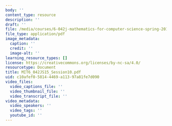 ```yaml
---
body: ''
content_type: resource
description: ''
draft: ''
file: /media/courses/6-042j-mathematics-for-computer-science-spring-2015/mit6_042js15_session10.pdf
file_type: application/pdf
image_metadata:
  caption: ''
  credit: ''
  image-alt: ''
learning_resource_types: []
license: https://creativecommons.org/licenses/by-nc-sa/4.0/
resourcetype: Document
title: MIT6_042JS15_Session10.pdf
uid: c10afef0-5814-4469-a113-97a81fe7d090
video_files:
  video_captions_file: ''
  video_thumbnail_file: ''
  video_transcript_file: ''
video_metadata:
  video_speakers: ''
  video_tags: ''
  youtube_id: ''
---
```

